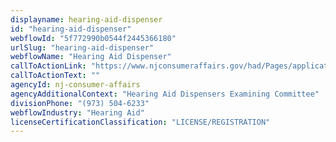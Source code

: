 ```yaml
---
displayname: hearing-aid-dispenser
id: "hearing-aid-dispenser"
webflowId: "5f772990b0544f2445366180"
urlSlug: "hearing-aid-dispenser"
webflowName: "Hearing Aid Dispenser"
callToActionLink: "https://www.njconsumeraffairs.gov/had/Pages/applications.aspx"
callToActionText: ""
agencyId: nj-consumer-affairs
agencyAdditionalContext: "Hearing Aid Dispensers Examining Committee"
divisionPhone: "(973) 504-6233"
webflowIndustry: "Hearing Aid"
licenseCertificationClassification: "LICENSE/REGISTRATION"
---
```

